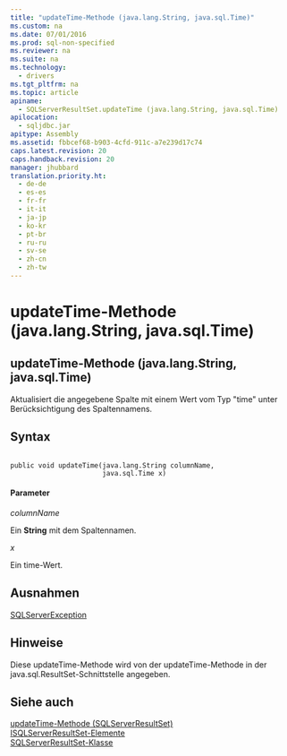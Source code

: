 ```yaml
---
title: "updateTime-Methode (java.lang.String, java.sql.Time)"
ms.custom: na
ms.date: 07/01/2016
ms.prod: sql-non-specified
ms.reviewer: na
ms.suite: na
ms.technology: 
  - drivers
ms.tgt_pltfrm: na
ms.topic: article
apiname: 
  - SQLServerResultSet.updateTime (java.lang.String, java.sql.Time)
apilocation: 
  - sqljdbc.jar
apitype: Assembly
ms.assetid: fbbcef68-b903-4cfd-911c-a7e239d17c74
caps.latest.revision: 20
caps.handback.revision: 20
manager: jhubbard
translation.priority.ht: 
  - de-de
  - es-es
  - fr-fr
  - it-it
  - ja-jp
  - ko-kr
  - pt-br
  - ru-ru
  - sv-se
  - zh-cn
  - zh-tw
---
```

# updateTime-Methode (java.lang.String, java.sql.Time)
    
## updateTime\-Methode \(java.lang.String, java.sql.Time\)  
 Aktualisiert die angegebene Spalte mit einem Wert vom Typ "time" unter Berücksichtigung des Spaltennamens.  
  
## Syntax  
  
```  
  
public void updateTime(java.lang.String columnName,  
                       java.sql.Time x)  
```  
  
#### Parameter  
 *columnName*  
  
 Ein **String** mit dem Spaltennamen.  
  
 *x*  
  
 Ein time\-Wert.  
  
## Ausnahmen  
 [SQLServerException](../content/SQLServerException-Class.md)  
  
## Hinweise  
 Diese updateTime\-Methode wird von der updateTime\-Methode in der java.sql.ResultSet\-Schnittstelle angegeben.  
  
## Siehe auch  
 [updateTime-Methode &#40;SQLServerResultSet&#41;](../content/updateTime-Method--SQLServerResultSet-.md)   
 [ISQLServerResultSet-Elemente](../content/SQLServerResultSet-Members.md)   
 [SQLServerResultSet-Klasse](../content/SQLServerResultSet-Class.md)  
  
  